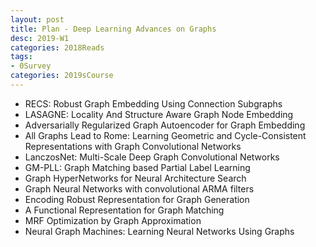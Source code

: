 ```yaml
---
layout: post
title: Plan - Deep Learning Advances on Graphs 
desc: 2019-W1
categories: 2018Reads
tags:
- 0Survey
categories: 2019sCourse
---
```


+ RECS: Robust Graph Embedding Using Connection Subgraphs
+ LASAGNE: Locality And Structure Aware Graph Node Embedding
+ Adversarially Regularized Graph Autoencoder for Graph Embedding
+  All Graphs Lead to Rome: Learning Geometric and Cycle-Consistent Representations with Graph Convolutional Networks
+ LanczosNet: Multi-Scale Deep Graph Convolutional Networks
+ GM-PLL: Graph Matching based Partial Label Learning
+ Graph HyperNetworks for Neural Architecture Search
+ Graph Neural Networks with convolutional ARMA filters
+ Encoding Robust Representation for Graph Generation
+ A Functional Representation for Graph Matching
+ MRF Optimization by Graph Approximation
+ Neural Graph Machines: Learning Neural Networks Using Graphs